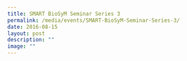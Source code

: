 ```yaml
---
title: SMART BioSyM Seminar Series 3
permalink: /media/events/SMART-BioSyM-Seminar-Series-3/
date: 2016-08-15
layout: post
description: ""
image: ""
---
```


